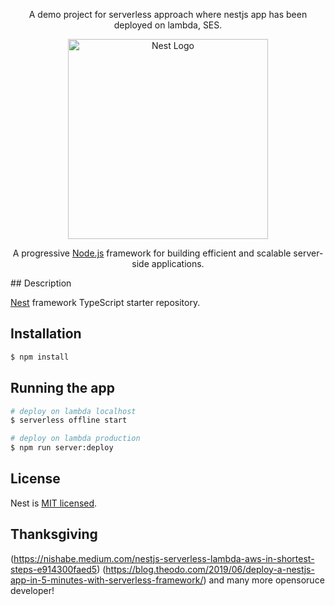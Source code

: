 <p align="center">
  A demo project for serverless approach where nestjs app has been deployed on lambda, SES.
</p>
<p align="center">
  <a href="http://nestjs.com/" target="blank"><img src="https://nestjs.com/img/logo_text.svg" width="320" alt="Nest Logo" /></a>
</p>

[circleci-image]: https://img.shields.io/circleci/build/github/nestjs/nest/master?token=abc123def456
[circleci-url]: https://circleci.com/gh/nestjs/nest

  <p align="center">A progressive <a href="http://nodejs.org" target="_blank">Node.js</a> framework for building efficient and scalable server-side applications.</p>
## Description

[Nest](https://github.com/nestjs/nest) framework TypeScript starter repository.

## Installation

```bash
$ npm install
```

## Running the app

```bash
# deploy on lambda localhost
$ serverless offline start

# deploy on lambda production
$ npm run server:deploy
```

## License

Nest is [MIT licensed](LICENSE).


## Thanksgiving

(https://nishabe.medium.com/nestjs-serverless-lambda-aws-in-shortest-steps-e914300faed5)
(https://blog.theodo.com/2019/06/deploy-a-nestjs-app-in-5-minutes-with-serverless-framework/)
and many more opensoruce developer!

